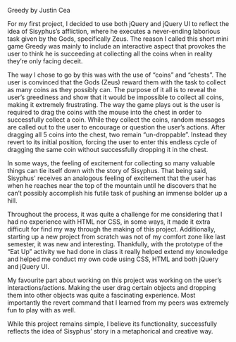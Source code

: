 Greedy by Justin Cea

For my first project, I decided to use both jQuery and jQuery UI to reflect the idea of Sisyphus’s affliction, where he executes a never-ending laborious task given by the Gods, specifically Zeus.
The reason I called this short mini game Greedy was mainly to include an interactive aspect that provokes the user to think he is succeeding at collecting all the coins when in reality they’re only facing deceit.

The way I chose to go by this was with the use of “coins” and “chests”. The user is convinced that the Gods (Zeus) reward them with the task to collect as many coins as they possibly can. The purpose of it all is to reveal the user’s greediness and show that it would be impossible to collect all coins, making it extremely frustrating. The way the game plays out is the user is required to drag the coins with the mouse into the chest in order to successfully collect a coin. While they collect the coins, random messages are called out to the user to encourage or question the user’s actions. After dragging all 5 coins into the chest, two remain “un-droppable”. Instead they revert to its initial position, forcing the user to enter this endless cycle of dragging the same coin without successfully dropping it in the chest.

In some ways, the feeling of excitement for collecting so many valuable things can tie itself down with the story of Sisyphus. That being said, Sisyphus' receives an analogous feeling of excitement that the user has when he reaches near the top of the mountain until he discovers that he can’t possibly accomplish his futile task of pushing an immense bolder up a hill.

Throughout the process, it was quite a challenge for me considering that I had no experience with HTML nor CSS, in some ways, it made it extra difficult for find my way through the making of this project. Additionally, starting up a new project from scratch was not of my comfort zone like last semester, it was new and interesting. Thankfully, with the prototype of the “Eat Up” activity we had done in class it really helped extend my knowledge and helped me conduct my own code using CSS, HTML and both jQuery and jQuery UI.

My favourite part about working on this project was working on the user’s interactions/actions. Making the user drag certain objects and dropping them into other objects was quite a fascinating experience. Most importantly the revert command that I learned from my peers was extremely fun to play with as well.

While this project remains simple, I believe its functionality, successfully reflects the idea of Sisyphus’ story in a metaphorical and creative way.
